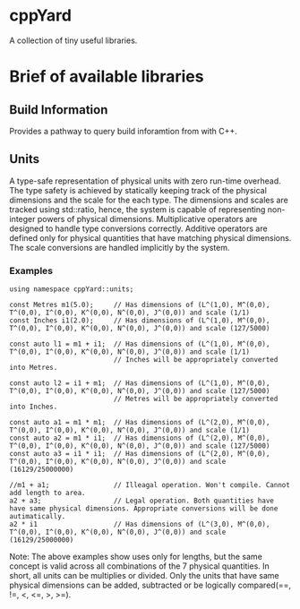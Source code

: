 # cppYard
A collection of tiny useful libraries.

# Brief of available libraries

## Build Information
Provides a pathway to query build inforamtion from with C++.

## Units
A type-safe representation of physical units with zero run-time overhead. The type safety is achieved by statically keeping track of the physical dimensions and the scale for the each type. The dimensions and scales are tracked using std::ratio, hence, the system is capable of representing non-integer powers of physical dimensions. Multiplicative operators are designed to handle type conversions correctly. Additive operators are defined only for physical quantities that have matching physical dimensions. The scale conversions are handled implicitly by the system.

### Examples

```
using namespace cppYard::units;

const Metres m1(5.0);     // Has dimensions of (L^(1,0), M^(0,0), T^(0,0), I^(0,0), K^(0,0), N^(0,0), J^(0,0)) and scale (1/1)
const Inches i1(2.0);     // Has dimensions of (L^(1,0), M^(0,0), T^(0,0), I^(0,0), K^(0,0), N^(0,0), J^(0,0)) and scale (127/5000)

const auto l1 = m1 + i1;  // Has dimensions of (L^(1,0), M^(0,0), T^(0,0), I^(0,0), K^(0,0), N^(0,0), J^(0,0)) and scale (1/1)
                          // Inches will be appropriately converted into Metres.

const auto l2 = i1 + m1;  // Has dimensions of (L^(1,0), M^(0,0), T^(0,0), I^(0,0), K^(0,0), N^(0,0), J^(0,0)) and scale (127/5000)
                          // Metres will be appropriately converted into Inches.

const auto a1 = m1 * m1;  // Has dimensions of (L^(2,0), M^(0,0), T^(0,0), I^(0,0), K^(0,0), N^(0,0), J^(0,0)) and scale (1/1)
const auto a2 = m1 * i1;  // Has dimensions of (L^(2,0), M^(0,0), T^(0,0), I^(0,0), K^(0,0), N^(0,0), J^(0,0)) and scale (127/5000)
const auto a3 = i1 * i1;  // Has dimensions of (L^(2,0), M^(0,0), T^(0,0), I^(0,0), K^(0,0), N^(0,0), J^(0,0)) and scale (16129/25000000)

//m1 + a1;                // Illeagal operation. Won't compile. Cannot add length to area.
a2 + a3;                  // Legal operation. Both quantities have have same physical dimensions. Appropriate conversions will be done autimatically.
a2 * i1                   // Has dimensions of (L^(3,0), M^(0,0), T^(0,0), I^(0,0), K^(0,0), N^(0,0), J^(0,0)) and scale (16129/25000000)

```

Note: The above examples show uses only for lengths, but the same concept is valid across all combinations of the 7 physical quantities. In short, all units can be multiplies or divided. Only the units that have same physical dimensions can be added, subtracted or be logically compared(==, !=, <, <=, >, >=).
